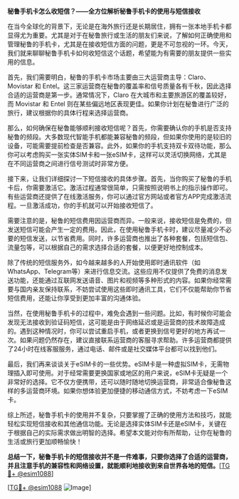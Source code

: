 **秘鲁手机卡怎么收短信？——全方位解析秘鲁手机卡的使用与短信接收**

在当今全球化的背景下，无论是在海外旅行还是长期居住，拥有一张本地手机卡都显得尤为重要。尤其是对于在秘鲁旅行或生活的朋友们来说，了解如何正确使用和管理秘鲁的手机卡，尤其是在接收短信方面的问题，更是不可忽视的一环。今天，我们就来聊聊秘鲁手机卡如何收短信这个话题，希望能为有需要的朋友提供一些实用的信息。

首先，我们需要明白，秘鲁的手机卡市场主要由三大运营商主导：Claro、Movistar 和 Entel。这三家运营商在秘鲁的覆盖率和信号质量各有千秋，因此选择合适的运营商是第一步。通常情况下，Claro 在大城市和主要旅游区的覆盖较好，而 Movistar 和 Entel 则在某些偏远地区表现更佳。如果你计划在秘鲁进行广泛的旅行，建议根据你的具体行程来选择运营商。

那么，如何确保在秘鲁能够顺利接收短信呢？首先，你需要确认你的手机是否支持秘鲁的频段。大多数现代智能手机都能兼容秘鲁的频段，但如果你使用的是较旧的设备，可能需要提前检查是否兼容。此外，如果你的手机支持双卡双待功能，那么你可以考虑购买一张实体SIM卡和一张eSIM卡，这样可以灵活切换网络，尤其是在不同运营商之间进行信号测试时非常方便。

接下来，让我们详细探讨一下短信接收的具体步骤。首先，当你购买了秘鲁的手机卡后，你需要激活它。激活过程通常很简单，只需按照说明书上的指示操作即可。有些运营商还提供了在线激活服务，你可以通过官方网站或者官方APP完成激活流程。一旦激活成功，你的手机就可以开始接收短信了。

需要注意的是，秘鲁的短信费用因运营商而异。一般来说，接收短信是免费的，但发送短信可能会产生一定的费用。因此，在使用秘鲁手机卡时，建议尽量减少不必要的短信发送，以节省费用。同时，许多运营商也推出了各种套餐，包括短信包、流量包等，可以根据自己的需求选择合适的套餐，以便更好地控制成本。

除了传统的短信服务外，如今越来越多的人开始使用即时通讯软件（如WhatsApp、Telegram等）来进行信息交流。这些应用不仅提供了免费的消息发送功能，还能通过互联网发送语音、图片和视频等多种形式的内容。如果你经常需要与国内亲友保持联系，不妨尝试使用这些即时通讯工具，它们不仅能帮助你节省短信费用，还能让你享受到更加丰富的沟通体验。

当然，在使用秘鲁手机卡的过程中，难免会遇到一些问题。比如，有时候你可能会发现无法接收到验证码短信，这可能是由于网络延迟或是运营商的技术故障造成的。遇到这种情况时，你可以尝试重启手机，或者更换到信号更好的地方再试一次。如果问题仍然存在，建议直接联系运营商的客服寻求帮助。许多运营商都提供了24小时在线客服服务，通过电话、邮件或是社交媒体平台都可以找到他们。

最后，我们再来谈谈关于eSIM卡的一些优势。eSIM卡是一种虚拟SIM卡，无需物理插入即可使用。对于经常需要更换国家或地区的用户来说，eSIM卡无疑是一个非常好的选择。它不仅方便携带，还可以随时随地切换运营商，非常适合像秘鲁这样的多运营商环境。如果你想体验更加便捷的移动通信方式，不妨考虑一下eSIM卡。

综上所述，秘鲁手机卡的使用并不复杂，只要掌握了正确的使用方法和技巧，就能轻松实现短信接收和其他通信功能。无论是选择实体SIM卡还是eSIM卡，关键在于根据自己的实际需求做出明智的选择。希望本文能对你有所帮助，让你在秘鲁的生活或旅行更加顺畅愉快！

**总结一下，秘鲁手机卡的短信接收并不是一件难事，只要你选择了合适的运营商，并且注意手机的兼容性和网络设置，就能顺利地接收到来自世界各地的短信。**[[TG💪+ @esim1088](https://t.me/s/esim1088)]

[[TG💪+ @esim1088](https://t.me/s/esim1088) ![Image](https://i.postimg.cc/4NQfJmqS/Snipaste-2025-05-13-00-14-12.png)]